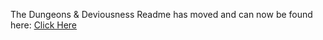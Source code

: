 The Dungeons & Deviousness Readme has moved and can now be found here: [Click Here](https://www.fgsmodlists.com/dd)
